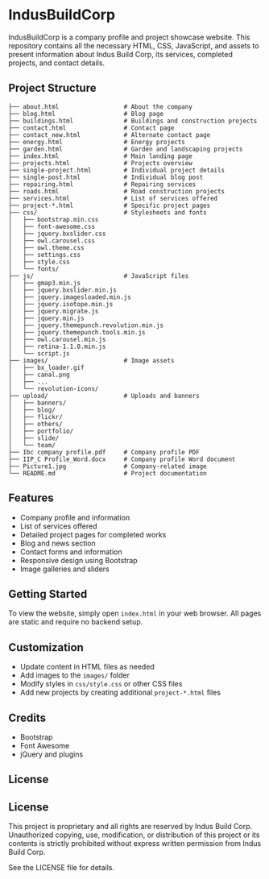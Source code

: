 # IndusBuildCorp

IndusBuildCorp is a company profile and project showcase website. This repository contains all the necessary HTML, CSS, JavaScript, and assets to present information about Indus Build Corp, its services, completed projects, and contact details.

## Project Structure

```
├── about.html                  # About the company
├── blog.html                   # Blog page
├── buildings.html              # Buildings and construction projects
├── contact.html                # Contact page
├── contact_new.html            # Alternate contact page
├── energy.html                 # Energy projects
├── garden.html                 # Garden and landscaping projects
├── index.html                  # Main landing page
├── projects.html               # Projects overview
├── single-project.html         # Individual project details
├── single-post.html            # Individual blog post
├── repairing.html              # Repairing services
├── roads.html                  # Road construction projects
├── services.html               # List of services offered
├── project-*.html              # Specific project pages
├── css/                        # Stylesheets and fonts
│   ├── bootstrap.min.css
│   ├── font-awesome.css
│   ├── jquery.bxslider.css
│   ├── owl.carousel.css
│   ├── owl.theme.css
│   ├── settings.css
│   ├── style.css
│   └── fonts/
├── js/                         # JavaScript files
│   ├── gmap3.min.js
│   ├── jquery.bxslider.min.js
│   ├── jquery.imagesloaded.min.js
│   ├── jquery.isotope.min.js
│   ├── jquery.migrate.js
│   ├── jquery.min.js
│   ├── jquery.themepunch.revolution.min.js
│   ├── jquery.themepunch.tools.min.js
│   ├── owl.carousel.min.js
│   ├── retina-1.1.0.min.js
│   └── script.js
├── images/                     # Image assets
│   ├── bx_loader.gif
│   ├── canal.png
│   ├── ...
│   └── revolution-icons/
├── upload/                     # Uploads and banners
│   ├── banners/
│   ├── blog/
│   ├── flickr/
│   ├── others/
│   ├── portfolio/
│   ├── slide/
│   └── team/
├── Ibc company profile.pdf     # Company profile PDF
├── IIP_C Profile_Word.docx     # Company profile Word document
├── Picture1.jpg                # Company-related image
└── README.md                   # Project documentation
```

## Features

- Company profile and information
- List of services offered
- Detailed project pages for completed works
- Blog and news section
- Contact forms and information
- Responsive design using Bootstrap
- Image galleries and sliders

## Getting Started

To view the website, simply open `index.html` in your web browser. All pages are static and require no backend setup.

## Customization

- Update content in HTML files as needed
- Add images to the `images/` folder
- Modify styles in `css/style.css` or other CSS files
- Add new projects by creating additional `project-*.html` files

## Credits

- Bootstrap
- Font Awesome
- jQuery and plugins

## License

## License

This project is proprietary and all rights are reserved by Indus Build Corp. Unauthorized copying, use, modification, or distribution of this project or its contents is strictly prohibited without express written permission from Indus Build Corp.

See the LICENSE file for details.
